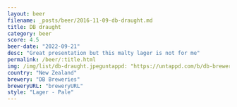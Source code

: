 ```yaml
---
layout: beer
filename: _posts/beer/2016-11-09-db-draught.md
title: DB draught
category: beer
score: 4.5
beer-date: "2022-09-21"
desc: "Great presentation but this malty lager is not for me"
permalink: /beer/:title.html
img: /img/list/db-draught.jpeguntappd: "https://untappd.com/b/db-breweries-db-draught/129711"
country: "New Zealand"
brewery: "DB Breweries"
breweryURL: "breweryURL"
style: "Lager - Pale"
---
```

